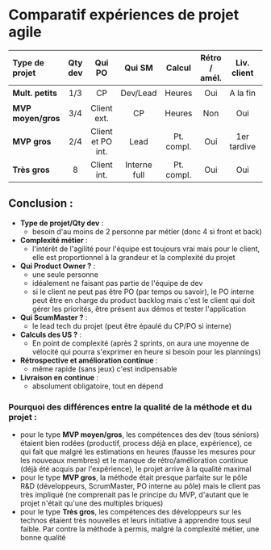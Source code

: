 Comparatif expériences de projet agile
==============================================

| Type de projet     | Qty dev | Qui PO | Qui SM       | Calcul | Rétro / amél. | Liv. client | Compl. métier | QA méth.            | QA projet | 
| :---               | :---:   |  :---: | :---:        | :---:        |  :---:        | :---:       | :---: | :---:               | :---: |
| __Mult. petits__   | 1/3     | CP     | Dev/Lead | Heures       | Oui           | A la fin    | Faible | :star:              | :star:   |
| __MVP moyen/gros__ | 3/4     | Client ext. | CP           | Heures       | Non           | Oui         | Forte | :star::star:        | :star::star::star: |
| __MVP gros__ | 2/4     | Client et PO int. | Lead           | Pt. compl.       | Oui           | 1er tardive        | Forte | :star::star:        | :star::star::star: |
| __Très gros__      | 8       | Client int. | Interne full | Pt. compl.   | Oui           | Oui         | Très forte | :star: :star::star: | :star: :star: | 

Conclusion :
------------
* __Type de projet/Qty dev__ : 
  * besoin d'au moins de 2 personne par métier (donc 4 si front et back) 
* __Complexité métier__ :
  * l'intérêt de l'agilité pour l'équipe est toujours vrai mais pour le client, elle est proportionnel à la grandeur et la complexité du projet 
* __Qui Product Owner ?__ :
  * une seule personne 
  * idéalement ne faisant pas partie de l'équipe de dev
  * si le client ne peut pas être PO (par temps ou savoir), le PO interne peut être en charge du product backlog mais c'est le client qui doit gérer les priorités, être présent aux démos et tester l'application
* __Qui ScumMaster ?__ :
  * le lead tech du projet (peut être épaulé du CP/PO si interne)
* __Calculs des US ?__ :
  * En point de complexité (après 2 sprints, on aura une moyenne de vélocité qui pourra s'exprimer en heure si besoin pour les plannings)
* __Rétrospective et amélioration continue__ :
  * même rapide (sans jeux) c'est indipensable
* __Livraison en continue__ :
  * absolument obligatoire, tout en dépend

### Pourquoi des différences entre la qualité de la méthode et du projet :
* pour le type __MVP moyen/gros__, les compétences des dev (tous séniors) étaient bien rodées (productif, process déjà en place, expérience), ce qui fait que malgré les estimations en heures (fausse les mesures pour les nouveaux membres) et le manque de rétro/amélioration continue (déjà été acquis par l'expérience), le projet arrive à la qualité maximal
* pour le type __MVP gros__, la méthode était presque parfaite sur le pôle R&D (développeurs, ScrumMaster, PO interne au pôle) mais le client pas très impliqué (ne comprenait pas le principe du MVP, d'autant que le projet n'était qu'une des multiples briques)
* pour le type __Très gros__, les compétences des développeurs sur les technos étaient très nouvelles et leurs initiative à apprendre tous seul faible. Par contre la méthode à permis, malgré la complexité métier, une bonne qualité
